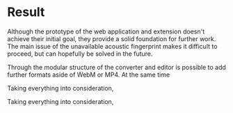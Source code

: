 # Result

Although the prototype of the web application and extension doesn't achieve their initial goal, they provide a solid foundation for further work. The main issue of the unavailable acoustic fingerprint makes it difficult to proceed, but can hopefully be solved in the future.

Through the modular structure of the converter and editor is possible to add further formats aside of WebM or MP4. At the same time 

Taking everything into consideration, 

Taking everything into consideration, 